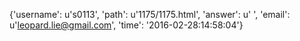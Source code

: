 {'username': u's0113', 'path': u'1175/1175.html', 'answer': u' ', 'email': u'leopard.lie@gmail.com', 'time': '2016-02-28:14:58:04'}